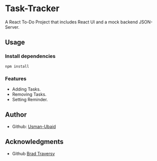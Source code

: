 # Task-Tracker
A React To-Do Project that includes React UI and a mock backend JSON-Server. 


## Usage

### Install dependencies
```
npm install
```

### Features

* Adding Tasks.
* Removing Tasks.
* Setting Reminder.


## Author

- Github: [Usman-Ubaid](https://github.com/Usman-Ubaid)

## Acknowledgments

- Github [Brad Traversy](https://github.com/bradtraversy)
